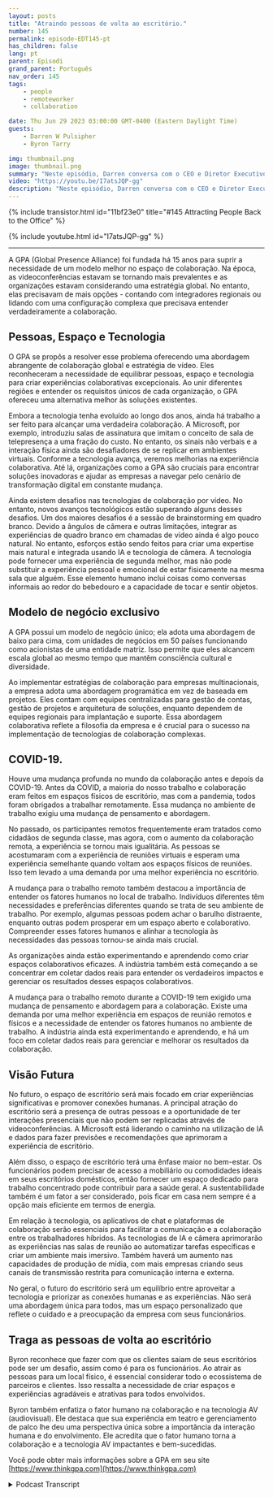 ```yaml
---
layout: posts
title: "Atraindo pessoas de volta ao escritório."
number: 145
permalink: episode-EDT145-pt
has_children: false
lang: pt
parent: Episodi
grand_parent: Português
nav_order: 145
tags:
    - people
    - remoteworker
    - collaboration

date: Thu Jun 29 2023 03:00:00 GMT-0400 (Eastern Daylight Time)
guests:
    - Darren W Pulsipher
    - Byron Tarry

img: thumbnail.png
image: thumbnail.png
summary: "Neste episódio, Darren conversa com o CEO e Diretor Executivo da GPA sobre o papel que a inovação colaborativa desempenha ao trazer as pessoas de volta ao escritório e por que as pessoas precisam de interação presencial."
video: "https://youtu.be/I7atsJQP-gg"
description: "Neste episódio, Darren conversa com o CEO e Diretor Executivo da GPA sobre o papel que a inovação colaborativa desempenha ao trazer as pessoas de volta ao escritório e por que as pessoas precisam de interação presencial."
---
```


<div>
{% include transistor.html id="11bf23e0" title="#145 Attracting People Back to the Office" %}

{% include youtube.html id="I7atsJQP-gg" %}
</div>

---

A GPA (Global Presence Alliance) foi fundada há 15 anos para suprir a necessidade de um modelo melhor no espaço de colaboração. Na época, as videoconferências estavam se tornando mais prevalentes e as organizações estavam considerando uma estratégia global. No entanto, elas precisavam de mais opções - contando com integradores regionais ou lidando com uma configuração complexa que precisava entender verdadeiramente a colaboração.

## Pessoas, Espaço e Tecnologia

O GPA se propôs a resolver esse problema oferecendo uma abordagem abrangente de colaboração global e estratégia de vídeo. Eles reconheceram a necessidade de equilibrar pessoas, espaço e tecnologia para criar experiências colaborativas excepcionais. Ao unir diferentes regiões e entender os requisitos únicos de cada organização, o GPA ofereceu uma alternativa melhor às soluções existentes.

Embora a tecnologia tenha evoluído ao longo dos anos, ainda há trabalho a ser feito para alcançar uma verdadeira colaboração. A Microsoft, por exemplo, introduziu salas de assinatura que imitam o conceito de sala de telepresença a uma fração do custo. No entanto, os sinais não verbais e a interação física ainda são desafiadores de se replicar em ambientes virtuais. Conforme a tecnologia avança, veremos melhorias na experiência colaborativa. Até lá, organizações como a GPA são cruciais para encontrar soluções inovadoras e ajudar as empresas a navegar pelo cenário de transformação digital em constante mudança.

Ainda existem desafios nas tecnologias de colaboração por vídeo. No entanto, novos avanços tecnológicos estão superando alguns desses desafios. Um dos maiores desafios é a sessão de brainstorming em quadro branco. Devido a ângulos de câmera e outras limitações, integrar as experiências de quadro branco em chamadas de vídeo ainda é algo pouco natural. No entanto, esforços estão sendo feitos para criar uma expertise mais natural e integrada usando IA e tecnologia de câmera. A tecnologia pode fornecer uma experiência de segunda melhor, mas não pode substituir a experiência pessoal e emocional de estar fisicamente na mesma sala que alguém. Esse elemento humano inclui coisas como conversas informais ao redor do bebedouro e a capacidade de tocar e sentir objetos.

## Modelo de negócio exclusivo

A GPA possui um modelo de negócio único; ela adota uma abordagem de baixo para cima, com unidades de negócios em 50 países funcionando como acionistas de uma entidade matriz. Isso permite que eles alcancem escala global ao mesmo tempo que mantêm consciência cultural e diversidade.

Ao implementar estratégias de colaboração para empresas multinacionais, a empresa adota uma abordagem programática em vez de baseada em projetos. Eles contam com equipes centralizadas para gestão de contas, gestão de projetos e arquitetura de soluções, enquanto dependem de equipes regionais para implantação e suporte. Essa abordagem colaborativa reflete a filosofia da empresa e é crucial para o sucesso na implementação de tecnologias de colaboração complexas.

## COVID-19.

Houve uma mudança profunda no mundo da colaboração antes e depois da COVID-19. Antes da COVID, a maioria do nosso trabalho e colaboração eram feitos em espaços físicos de escritório, mas com a pandemia, todos foram obrigados a trabalhar remotamente. Essa mudança no ambiente de trabalho exigiu uma mudança de pensamento e abordagem.

No passado, os participantes remotos frequentemente eram tratados como cidadãos de segunda classe, mas agora, com o aumento da colaboração remota, a experiência se tornou mais igualitária. As pessoas se acostumaram com a experiência de reuniões virtuais e esperam uma experiência semelhante quando voltam aos espaços físicos de reuniões. Isso tem levado a uma demanda por uma melhor experiência no escritório.

A mudança para o trabalho remoto também destacou a importância de entender os fatores humanos no local de trabalho. Indivíduos diferentes têm necessidades e preferências diferentes quando se trata de seu ambiente de trabalho. Por exemplo, algumas pessoas podem achar o barulho distraente, enquanto outras podem prosperar em um espaço aberto e colaborativo. Compreender esses fatores humanos e alinhar a tecnologia às necessidades das pessoas tornou-se ainda mais crucial.

As organizações ainda estão experimentando e aprendendo como criar espaços colaborativos eficazes. A indústria também está começando a se concentrar em coletar dados reais para entender os verdadeiros impactos e gerenciar os resultados desses espaços colaborativos.

A mudança para o trabalho remoto durante a COVID-19 tem exigido uma mudança de pensamento e abordagem para a colaboração. Existe uma demanda por uma melhor experiência em espaços de reunião remotos e físicos e a necessidade de entender os fatores humanos no ambiente de trabalho. A indústria ainda está experimentando e aprendendo, e há um foco em coletar dados reais para gerenciar e melhorar os resultados da colaboração.

## Visão Futura

No futuro, o espaço de escritório será mais focado em criar experiências significativas e promover conexões humanas. A principal atração do escritório será a presença de outras pessoas e a oportunidade de ter interações presenciais que não podem ser replicadas através de videoconferências. A Microsoft está liderando o caminho na utilização de IA e dados para fazer previsões e recomendações que aprimoram a experiência de escritório.

Além disso, o espaço de escritório terá uma ênfase maior no bem-estar. Os funcionários podem precisar de acesso a mobiliário ou comodidades ideais em seus escritórios domésticos, então fornecer um espaço dedicado para trabalho concentrado pode contribuir para a saúde geral. A sustentabilidade também é um fator a ser considerado, pois ficar em casa nem sempre é a opção mais eficiente em termos de energia.

Em relação à tecnologia, os aplicativos de chat e plataformas de colaboração serão essenciais para facilitar a comunicação e a colaboração entre os trabalhadores híbridos. As tecnologias de IA e câmera aprimorarão as experiências nas salas de reunião ao automatizar tarefas específicas e criar um ambiente mais imersivo. Também haverá um aumento nas capacidades de produção de mídia, com mais empresas criando seus canais de transmissão restrita para comunicação interna e externa.

No geral, o futuro do escritório será um equilíbrio entre aproveitar a tecnologia e priorizar as conexões humanas e as experiências. Não será uma abordagem única para todos, mas um espaço personalizado que reflete o cuidado e a preocupação da empresa com seus funcionários.

## Traga as pessoas de volta ao escritório

Byron reconhece que fazer com que os clientes saiam de seus escritórios pode ser um desafio, assim como é para os funcionários. Ao atrair as pessoas para um local físico, é essencial considerar todo o ecossistema de parceiros e clientes. Isso ressalta a necessidade de criar espaços e experiências agradáveis e atrativas para todos envolvidos.

Byron também enfatiza o fator humano na colaboração e na tecnologia AV (audiovisual). Ele destaca que sua experiência em teatro e gerenciamento de palco lhe deu uma perspectiva única sobre a importância da interação humana e do envolvimento. Ele acredita que o fator humano torna a colaboração e a tecnologia AV impactantes e bem-sucedidas.

Você pode obter mais informações sobre a GPA em seu site [https://www.thinkgpa.com](https://www.thinkgpa.com)



<details>
<summary> Podcast Transcript </summary>

<p></p>

</details>
